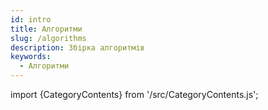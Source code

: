 ```yaml
---
id: intro
title: Алгоритми
slug: /algorithms
description: Збірка алгоритмів
keywords:
  - Алгоритми
---
```


import {CategoryContents} from '/src/CategoryContents.js';

<CategoryContents category="algorithms"/>
